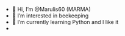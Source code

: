 - 👋 Hi, I’m @Marulis60 (MARMA)
- 👀 I’m interested in beekeeping
- 🌱 I’m currently learning Python and I like it
-

<!---
Marulis60/Marulis60 is a ✨ special ✨ repository because its `README.md` (this file) appears on your GitHub profile.
You can click the Preview link to take a look at your changes.
--->
